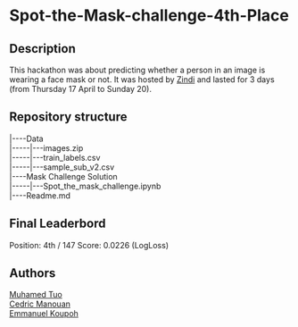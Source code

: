 # Spot-the-Mask-challenge-4th-Place

## Description

This hackathon was about predicting whether a person in an image is wearing a face mask or not. It was hosted by [Zindi](https://zindi.africa/hackathons/spot-the-mask-challenge/) and lasted for 3 days (from Thursday 17 April to Sunday 20).  



## Repository structure

|----Data  
|-----|---images.zip  
|-----|---train_labels.csv  
|-----|---sample_sub_v2.csv  
|----Mask Challenge Solution  
|-----|---Spot_the_mask_challenge.ipynb  
|----Readme.md  

## Final Leaderbord

Position: 4th / 147
Score: 0.0226 (LogLoss)

## Authors

[Muhamed Tuo](https://github.com/NazarioR9)  
[Cedric Manouan](https://github.com/dric2018)  
[Emmanuel Koupoh](htpps://https://github.com/eaedk)    
